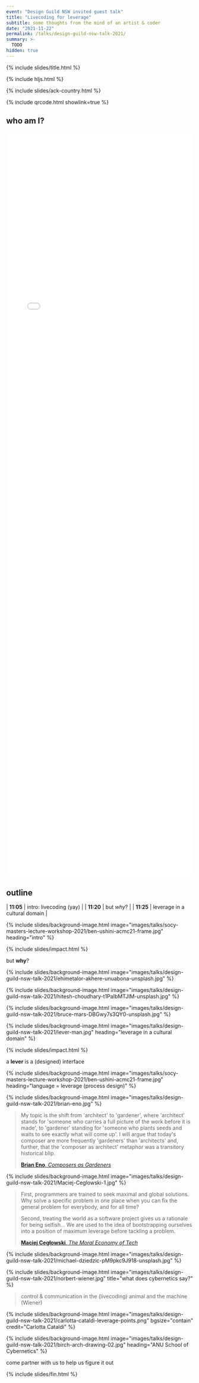 ```yaml
---
event: "Design Guild NSW invited guest talk"
title: "Livecoding for leverage"
subtitle: some thoughts from the mind of an artist & coder
date: "2021-11-22"
permalink: /talks/design-guild-nsw-talk-2021/
summary: >-
  TODO
hidden: true
---
```


{% include slides/title.html %}

{% include hljs.html %}

{% include slides/ack-country.html %}

{% include qrcode.html showlink=true %}

## who am I?

<iframe src="{% link index.md %}" class="stretch" style="width:100%;height:50vh;" frameborder="0"></iframe>

## outline

| **11:05** | intro: livecoding (yay)       |
| **11:20** | but _why_?                    |
| **11:25** | leverage in a cultural domain |

{% include slides/background-image.html image="images/talks/socy-masters-lecture-workshop-2021/ben-ushini-acmc21-frame.jpg" heading="intro" %}

{% include slides/impact.html %}

but **why**?

{% include slides/background-image.html image="images/talks/design-guild-nsw-talk-2021/ehimetalor-akhere-unuabona-unsplash.jpg" %}

{% include slides/background-image.html image="images/talks/design-guild-nsw-talk-2021/hitesh-choudhary-t1PaIbMTJIM-unsplash.jpg" %}

{% include slides/background-image.html image="images/talks/design-guild-nsw-talk-2021/bruce-mars-DBGwy7s3QY0-unsplash.jpg" %}

{% include slides/background-image.html image="images/talks/design-guild-nsw-talk-2021/lever-man.jpg" heading="leverage in a cultural domain" %}

{% include slides/impact.html %}

a **lever** is a (designed) interface

{% include slides/background-image.html image="images/talks/socy-masters-lecture-workshop-2021/ben-ushini-acmc21-frame.jpg" heading="language = leverage (process design)" %}

{% include slides/background-image.html image="images/talks/design-guild-nsw-talk-2021/brian-eno.jpg" %}

> My topic is the shift from 'architect' to 'gardener', where 'architect' stands
> for 'someone who carries a full picture of the work before it is made', to
> 'gardener' standing for 'someone who plants seeds and waits to see exactly
> what will come up'. I will argue that today's composer are more frequently
> 'gardeners' than 'architects' and, further, that the 'composer as architect'
> metaphor was a transitory historical blip.
>
> [**Brian Eno**, _Composers as
> Gardeners_](https://www.edge.org/conversation/brian_eno-composers-as-gardeners)

{% include slides/background-image.html image="images/talks/design-guild-nsw-talk-2021/Maciej-Ceglowski-1.jpg" %}

> First, programmers are trained to seek maximal and global solutions. Why solve
> a specific problem in one place when you can fix the general problem for
> everybody, and for all time?
>
> Second, treating the world as a software project gives us a rationale for
> being selfish... We are used to the idea of bootstrapping ourselves into a
> position of maximum leverage before tackling a problem.
>
> [**Maciej Cegłowski**, _The Moral Economy of Tech_](https://idlewords.com/talks/sase_panel.htm)

{% include slides/background-image.html image="images/talks/design-guild-nsw-talk-2021/michael-dziedzic-pM9pkc9J918-unsplash.jpg" %}

{% include slides/background-image.html image="images/talks/design-guild-nsw-talk-2021/norbert-wiener.jpg" title="what does cybernetics say?" %}

> control & communication in the (livecoding) animal and the machine (Wiener)

{% include slides/background-image.html image="images/talks/design-guild-nsw-talk-2021/carlotta-cataldi-leverage-points.png" bgsize="contain" credit="Carlotta Cataldi" %}

{% include slides/background-image.html image="images/talks/design-guild-nsw-talk-2021/birch-arch-drawing-02.jpg" heading="ANU School of Cybernetics" %}

come partner with us to help us figure it out

{% include slides/fin.html %}
